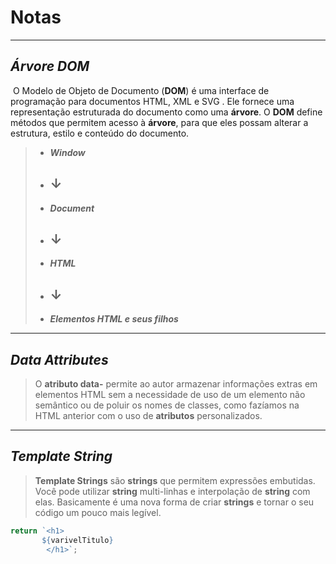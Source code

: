 # Notas

----

## *Árvore DOM*

​	O Modelo de Objeto de Documento (**DOM**) é uma interface de programação para documentos HTML, XML e SVG . Ele fornece uma representação estruturada do documento como uma **árvore**. O **DOM** define métodos que permitem acesso à **árvore**, para que eles possam alterar a estrutura, estilo e conteúdo do documento.

> -   ***Window***
>
> - ## 	   ↓
>
> - ***Document***
>
> - ##         ↓
>
> -   ***HTML***
>
> - ##         ↓
>
> - ***Elementos HTML e seus filhos***

----

## *Data Attributes*

> O **atributo data-** permite ao autor armazenar informações extras em elementos HTML sem a necessidade de uso de um elemento não semântico ou de poluir os nomes de classes, como fazíamos na HTML anterior com o uso de **atributos** personalizados.



----

## *Template String*

> **Template Strings** são **strings** que permitem expressões embutidas. Você pode utilizar **string** multi-linhas e interpolação de **string** com elas. Basicamente é uma nova forma de criar **strings** e tornar o seu código um pouco mais legível.

```js
return `<h1>
	   ${varivelTitulo}
    	</h1>`;
```

